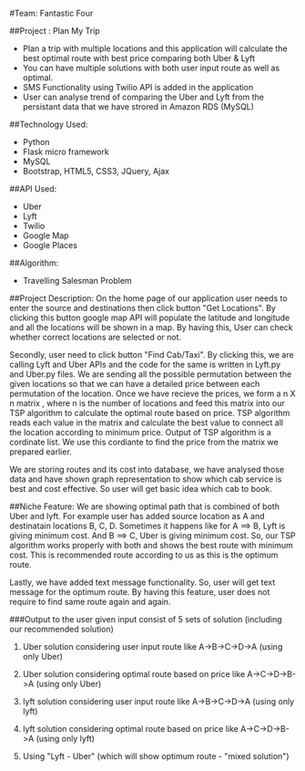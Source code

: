 #Team: Fantastic Four

##Project : Plan My Trip

  - Plan a trip with multiple locations and this application will calculate the best optimal route with best price comparing       both Uber & Lyft
  - You can have multiple solutions with both user input route as well as optimal.
  - SMS Functionality using Twilio API is added in the application
  - User can analyse trend of comparing the Uber and Lyft from the persistant data that we have strored in Amazon RDS (MySQL)

##Technology Used:
  - Python 
  - Flask micro framework
  - MySQL
  - Bootstrap, HTML5, CSS3, JQuery, Ajax
  
##API Used:
  - Uber 
  - Lyft
  - Twilio
  - Google Map
  - Google Places
  
##Algorithm:
  - Travelling Salesman Problem

##Project Description:
On the home page of our application user needs to enter the source and destinations then click button "Get Locations". By clicking this button google map API will populate the latitude and longitude and all the locations will be shown in a map. By having this, User can check whether correct locations are selected or not.

Secondly, user need to click button "Find Cab/Taxi". By clicking this, we are calling Lyft and Uber APIs and the code for the same is written in Lyft.py and Uber.py files. We are sending all the possible permutation between the given locations so that we can have a detailed price between each permutation of the location.
Once we have recieve the prices, we form a n X n matrix , where n is the number of locations and feed this matrix into our TSP algorithm to calculate the optimal route based on price.
TSP algorithm reads each value in the matrix and calculate the best value to connect all the location according to minimum price. Output of TSP algorithm is a cordinate list. We use this cordiante to find the price from the matrix we prepared earlier.

We are storing routes and its cost into database, we have analysed those data and have shown graph representation to show which cab service is best and cost effective. So user will get basic idea which cab to book.

##Niche Feature:
We are showing optimal path that is combined of both Uber and lyft. For example user has added source location as A and destinatain locations B, C, D. Sometimes it happens like for A ==> B, Lyft is giving minimum cost. And B ==> C, Uber is giving minimum cost. So, our TSP algorithm works properly with both and shows the best route with minimum cost. This is recommended route according to us as this is the optimum route.

Lastly, we have added text message functionality. So, user will get text message for the optimum route. By having this feature, user does not require to find same route again and again.

###Output to the user given input consist of 5 sets of solution (including our recommended solution)
1) Uber solution considering user input route like  A->B->C->D->A (using only Uber)

2) Uber solution considering optimal route based on price like  A->C->D->B->A (using only Uber)

3) lyft solution considering user input route like  A->B->C->D->A (using only lyft)

4) lyft solution considering optimal route based on price like  A->C->D->B->A (using only lyft)

5) Using "Lyft - Uber" (which will show optimum route - "mixed solution")
